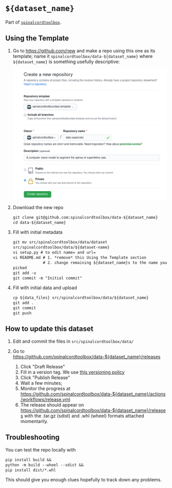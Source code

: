 # `${dataset_name}`

Part of [`spinalcordtoolbox`](https://github.com/spinalcordtoolbox).


## Using the Template

1. Go to https://github.com/new and make a repo using this one as its template; name it `spinalcordtoolbox/data-${dataset_name}` where `${dataset_name}` is something usefully descriptive:

    ![data-template-new](./.data-template-new.png)

3. Download the new repo
    
    ```
    git clone git@github.com:spinalcordtoolbox/data-${dataset_name}
    cd data-${dataset_name}
    ```
    
1. Fill with initial metadata
    
    ```
    git mv src/spinalcordtoolbox/data/dataset src/spinalcordtoolbox/data/${dataset-name}
    vi setup.py # to edit name= and url=
    vi README.md # 1. *remove* this Using the Template section
                 # 2. change remaining ${dataset_name}s to the name you picked
    git add -u
    git commit -m "Initial commit"
    ```
    
1. Fill with initial data and upload
    
    ```
    cp ${data_files} src/spinalcordtoolbox/data/${dataset_name} 
    git add .
    git commit
    git push
    ```


## How to update this dataset

1. Edit and commit the files in `src/spinalcordtoolbox/data/`
2. Go to https://github.com/spinalcordtoolbox/data-${dataset_name}/releases

    1. Click "Draft Release"
    2. Fill in a version tag. We use [this versioning policy](TODO)
    3. Click "Publish Release"
    4. Wait a few minutes;
    5. Monitor the progress at https://github.com/spinalcordtoolbox/data-${dataset_name}/actions/workflows/release.yml
    6. The release should appear on https://github.com/spinalcordtoolbox/data-${dataset_name}/releases
       with the .tar.gz (sdist) and .whl (wheel) formats attached momentarily.

## Troubleshooting

You can test the repo locally with

```
pip install build &&
python -m build --wheel --sdist &&
pip install dist/*.whl
```

This should give you enough clues hopefully to track down any problems.
